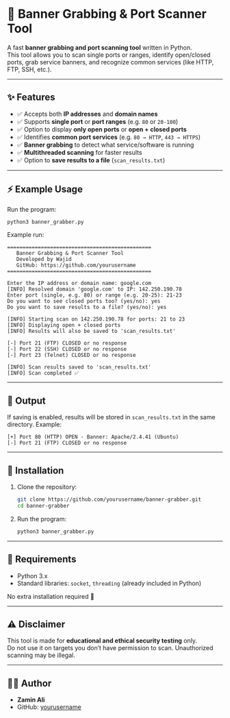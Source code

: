 # 🔎 Banner Grabbing & Port Scanner Tool

A fast **banner grabbing and port scanning tool** written in Python.  
This tool allows you to scan single ports or ranges, identify open/closed ports, grab service banners, and recognize common services (like HTTP, FTP, SSH, etc.).  

---

## ✨ Features
- ✅ Accepts both **IP addresses** and **domain names**
- ✅ Supports **single port** or **port ranges** (e.g. `80` or `20-100`)
- ✅ Option to display **only open ports** or **open + closed ports**
- ✅ Identifies **common port services** (e.g. `80 → HTTP`, `443 → HTTPS`)
- ✅ **Banner grabbing** to detect what service/software is running
- ✅ **Multithreaded scanning** for faster results
- ✅ Option to **save results to a file** (`scan_results.txt`)

---

## ⚡ Example Usage
Run the program:
```bash
python3 banner_grabber.py
```

Example run:
```
===============================================
   Banner Grabbing & Port Scanner Tool
   Developed by Wajid
   GitHub: https://github.com/yourusername
===============================================

Enter the IP address or domain name: google.com
[INFO] Resolved domain 'google.com' to IP: 142.250.190.78
Enter port (single, e.g. 80) or range (e.g. 20-25): 21-23
Do you want to see closed ports too? (yes/no): yes
Do you want to save results to a file? (yes/no): yes

[INFO] Starting scan on 142.250.190.78 for ports: 21 to 23
[INFO] Displaying open + closed ports
[INFO] Results will also be saved to 'scan_results.txt'

[-] Port 21 (FTP) CLOSED or no response
[-] Port 22 (SSH) CLOSED or no response
[-] Port 23 (Telnet) CLOSED or no response

[INFO] Scan results saved to 'scan_results.txt'
[INFO] Scan completed ✅
```

---

## 📂 Output
If saving is enabled, results will be stored in `scan_results.txt` in the same directory. Example:

```
[+] Port 80 (HTTP) OPEN - Banner: Apache/2.4.41 (Ubuntu)
[-] Port 21 (FTP) CLOSED or no response
```

---

## 🔧 Installation
1. Clone the repository:
   ```bash
   git clone https://github.com/yourusername/banner-grabber.git
   cd banner-grabber
   ```

2. Run the program:
   ```bash
   python3 banner_grabber.py
   ```

---

## 📖 Requirements
- Python 3.x  
- Standard libraries: `socket`, `threading` (already included in Python)  

No extra installation required 🎉

---

## ⚠️ Disclaimer
This tool is made for **educational and ethical security testing** only.  
Do not use it on targets you don’t have permission to scan. Unauthorized scanning may be illegal.

---

## 👨‍💻 Author
- **Zamin Ali**  
- GitHub: [yourusername](https://github.com/yourusername)
